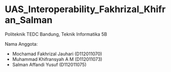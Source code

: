 # UAS_Interoperability_Fakhrizal_Khifran_Salman
Politeknik TEDC Bandung, Teknik Informatika 5B

Nama Anggota:
- Mochamad Fakhrizal Jauhari (D112011070)
- Muhammad Khifransyah A M (D112011073)
- Salman Affandi Yusuf (D112011075)
